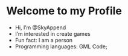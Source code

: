 # Welcome to my Profile
-  Hi, I’m @SkyAppend
-  I’m interested in create games
-  Fun fact: I am a person
-  Programming languages: GML Code;
<!---
SkyAppend/SkyAppend is a ✨ special ✨ repository because its `README.md` (this file) appears on your GitHub profile.
You can click the Preview link to take a look at your changes.
--->
